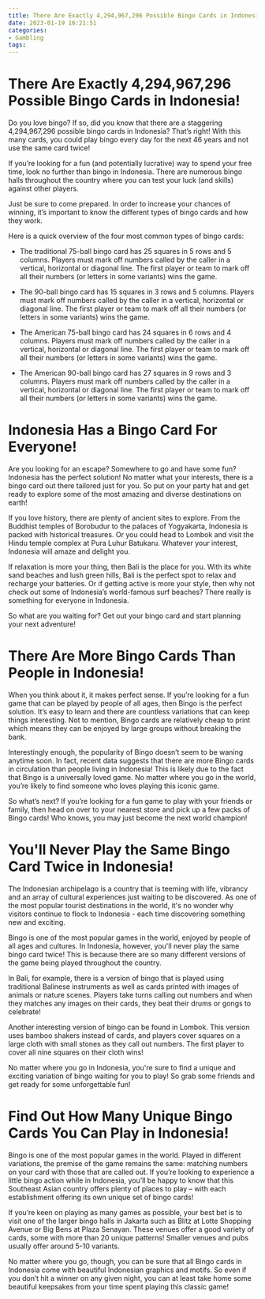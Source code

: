 ```yaml
---
title: There Are Exactly 4,294,967,296 Possible Bingo Cards in Indonesia!
date: 2023-01-19 16:21:51
categories:
- Gambling
tags:
---
```



#  There Are Exactly 4,294,967,296 Possible Bingo Cards in Indonesia!

Do you love bingo? If so, did you know that there are a staggering 4,294,967,296 possible bingo cards in Indonesia? That’s right! With this many cards, you could play bingo every day for the next 46 years and not use the same card twice!

If you’re looking for a fun (and potentially lucrative) way to spend your free time, look no further than bingo in Indonesia. There are numerous bingo halls throughout the country where you can test your luck (and skills) against other players.

Just be sure to come prepared. In order to increase your chances of winning, it’s important to know the different types of bingo cards and how they work.

Here is a quick overview of the four most common types of bingo cards:

* The traditional 75-ball bingo card has 25 squares in 5 rows and 5 columns. Players must mark off numbers called by the caller in a vertical, horizontal or diagonal line. The first player or team to mark off all their numbers (or letters in some variants) wins the game.

* The 90-ball bingo card has 15 squares in 3 rows and 5 columns. Players must mark off numbers called by the caller in a vertical, horizontal or diagonal line. The first player or team to mark off all their numbers (or letters in some variants) wins the game.

* The American 75-ball bingo card has 24 squares in 6 rows and 4 columns. Players must mark off numbers called by the caller in a vertical, horizontal or diagonal line. The first player or team to mark off all their numbers (or letters in some variants) wins the game.

* The American 90-ball bingo card has 27 squares in 9 rows and 3 columns. Players must mark off numbers called by the caller in a vertical, horizontal or diagonal line. The first player or team to mark off all their numbers (or letters in some variants) wins the game.

#  Indonesia Has a Bingo Card For Everyone!

Are you looking for an escape? Somewhere to go and have some fun? Indonesia has the perfect solution! No matter what your interests, there is a bingo card out there tailored just for you. So put on your party hat and get ready to explore some of the most amazing and diverse destinations on earth!

If you love history, there are plenty of ancient sites to explore. From the Buddhist temples of Borobudur to the palaces of Yogyakarta, Indonesia is packed with historical treasures. Or you could head to Lombok and visit the Hindu temple complex at Pura Luhur Batukaru. Whatever your interest, Indonesia will amaze and delight you.

If relaxation is more your thing, then Bali is the place for you. With its white sand beaches and lush green hills, Bali is the perfect spot to relax and recharge your batteries. Or if getting active is more your style, then why not check out some of Indonesia’s world-famous surf beaches? There really is something for everyone in Indonesia.

So what are you waiting for? Get out your bingo card and start planning your next adventure!

#  There Are More Bingo Cards Than People in Indonesia!

When you think about it, it makes perfect sense. If you’re looking for a fun game that can be played by people of all ages, then Bingo is the perfect solution. It’s easy to learn and there are countless variations that can keep things interesting. Not to mention, Bingo cards are relatively cheap to print which means they can be enjoyed by large groups without breaking the bank.

Interestingly enough, the popularity of Bingo doesn’t seem to be waning anytime soon. In fact, recent data suggests that there are more Bingo cards in circulation than people living in Indonesia! This is likely due to the fact that Bingo is a universally loved game. No matter where you go in the world, you’re likely to find someone who loves playing this iconic game.

So what’s next? If you’re looking for a fun game to play with your friends or family, then head on over to your nearest store and pick up a few packs of Bingo cards! Who knows, you may just become the next world champion!

#  You'll Never Play the Same Bingo Card Twice in Indonesia!

The Indonesian archipelago is a country that is teeming with life, vibrancy and an array of cultural experiences just waiting to be discovered. As one of the most popular tourist destinations in the world, it's no wonder why visitors continue to flock to Indonesia - each time discovering something new and exciting.

Bingo is one of the most popular games in the world, enjoyed by people of all ages and cultures. In Indonesia, however, you'll never play the same bingo card twice! This is because there are so many different versions of the game being played throughout the country.

In Bali, for example, there is a version of bingo that is played using traditional Balinese instruments as well as cards printed with images of animals or nature scenes. Players take turns calling out numbers and when they matches any images on their cards, they beat their drums or gongs to celebrate!

Another interesting version of bingo can be found in Lombok. This version uses bamboo shakers instead of cards, and players cover squares on a large cloth with small stones as they call out numbers. The first player to cover all nine squares on their cloth wins!

No matter where you go in Indonesia, you're sure to find a unique and exciting variation of bingo waiting for you to play! So grab some friends and get ready for some unforgettable fun!

#  Find Out How Many Unique Bingo Cards You Can Play in Indonesia!

Bingo is one of the most popular games in the world. Played in different variations, the premise of the game remains the same: matching numbers on your card with those that are called out. If you’re looking to experience a little bingo action while in Indonesia, you’ll be happy to know that this Southeast Asian country offers plenty of places to play – with each establishment offering its own unique set of bingo cards!

If you’re keen on playing as many games as possible, your best bet is to visit one of the larger bingo halls in Jakarta such as Blitz at Lotte Shopping Avenue or Big Bens at Plaza Senayan. These venues offer a good variety of cards, some with more than 20 unique patterns! Smaller venues and pubs usually offer around 5-10 variants.

No matter where you go, though, you can be sure that all Bingo cards in Indonesia come with beautiful Indonesian graphics and motifs. So even if you don’t hit a winner on any given night, you can at least take home some beautiful keepsakes from your time spent playing this classic game!
